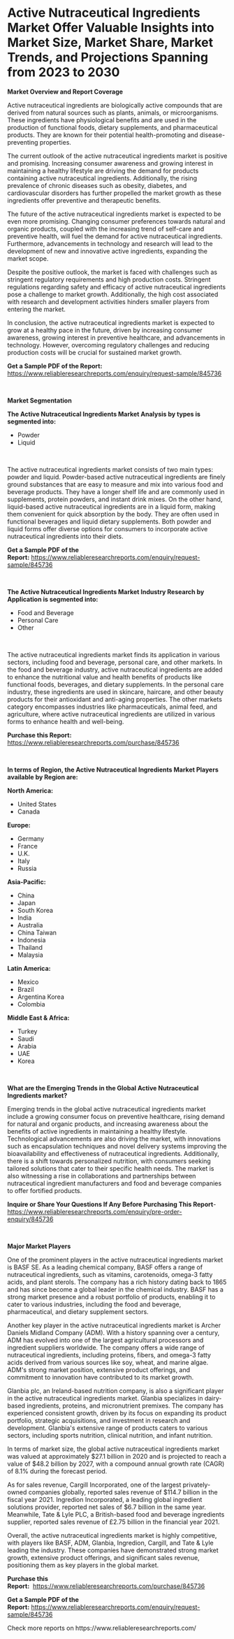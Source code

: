<p><h1>Active Nutraceutical Ingredients Market Offer Valuable Insights into Market Size, Market Share, Market Trends, and Projections Spanning from 2023 to 2030</h1></p><p><strong>Market Overview and Report Coverage</strong></p>
<p><p>Active nutraceutical ingredients are biologically active compounds that are derived from natural sources such as plants, animals, or microorganisms. These ingredients have physiological benefits and are used in the production of functional foods, dietary supplements, and pharmaceutical products. They are known for their potential health-promoting and disease-preventing properties.</p><p>The current outlook of the active nutraceutical ingredients market is positive and promising. Increasing consumer awareness and growing interest in maintaining a healthy lifestyle are driving the demand for products containing active nutraceutical ingredients. Additionally, the rising prevalence of chronic diseases such as obesity, diabetes, and cardiovascular disorders has further propelled the market growth as these ingredients offer preventive and therapeutic benefits.</p><p>The future of the active nutraceutical ingredients market is expected to be even more promising. Changing consumer preferences towards natural and organic products, coupled with the increasing trend of self-care and preventive health, will fuel the demand for active nutraceutical ingredients. Furthermore, advancements in technology and research will lead to the development of new and innovative active ingredients, expanding the market scope.</p><p>Despite the positive outlook, the market is faced with challenges such as stringent regulatory requirements and high production costs. Stringent regulations regarding safety and efficacy of active nutraceutical ingredients pose a challenge to market growth. Additionally, the high cost associated with research and development activities hinders smaller players from entering the market.</p><p>In conclusion, the active nutraceutical ingredients market is expected to grow at a healthy pace in the future, driven by increasing consumer awareness, growing interest in preventive healthcare, and advancements in technology. However, overcoming regulatory challenges and reducing production costs will be crucial for sustained market growth.</p></p>
<p><strong>Get a Sample PDF of the Report:</strong> <a href="https://www.reliableresearchreports.com/enquiry/request-sample/845736">https://www.reliableresearchreports.com/enquiry/request-sample/845736</a></p>
<p>&nbsp;</p>
<p><strong>Market Segmentation</strong></p>
<p><strong>The Active Nutraceutical Ingredients Market Analysis by types is segmented into:</strong></p>
<p><ul><li>Powder</li><li>Liquid</li></ul></p>
<p>&nbsp;</p>
<p><p>The active nutraceutical ingredients market consists of two main types: powder and liquid. Powder-based active nutraceutical ingredients are finely ground substances that are easy to measure and mix into various food and beverage products. They have a longer shelf life and are commonly used in supplements, protein powders, and instant drink mixes. On the other hand, liquid-based active nutraceutical ingredients are in a liquid form, making them convenient for quick absorption by the body. They are often used in functional beverages and liquid dietary supplements. Both powder and liquid forms offer diverse options for consumers to incorporate active nutraceutical ingredients into their diets.</p></p>
<p><strong>Get a Sample PDF of the Report:</strong>&nbsp;<a href="https://www.reliableresearchreports.com/enquiry/request-sample/845736">https://www.reliableresearchreports.com/enquiry/request-sample/845736</a></p>
<p>&nbsp;</p>
<p><strong>The Active Nutraceutical Ingredients Market Industry Research by Application is segmented into:</strong></p>
<p><ul><li>Food and Beverage</li><li>Personal Care</li><li>Other</li></ul></p>
<p>&nbsp;</p>
<p><p>The active nutraceutical ingredients market finds its application in various sectors, including food and beverage, personal care, and other markets. In the food and beverage industry, active nutraceutical ingredients are added to enhance the nutritional value and health benefits of products like functional foods, beverages, and dietary supplements. In the personal care industry, these ingredients are used in skincare, haircare, and other beauty products for their antioxidant and anti-aging properties. The other markets category encompasses industries like pharmaceuticals, animal feed, and agriculture, where active nutraceutical ingredients are utilized in various forms to enhance health and well-being.</p></p>
<p><strong>Purchase this Report:</strong>&nbsp; <a href="https://www.reliableresearchreports.com/purchase/845736">https://www.reliableresearchreports.com/purchase/845736</a></p>
<p>&nbsp;</p>
<p><strong>In terms of Region, the Active Nutraceutical Ingredients Market Players available by Region are:</strong></p>
<p>
    <p> <strong> North America: </strong>
        <ul>
            <li>United States</li>
            <li>Canada</li>
        </ul>
        </p> 
    <p> <strong> Europe: </strong>
        <ul>
            <li>Germany</li>
            <li>France</li>
            <li>U.K.</li>
            <li>Italy</li>
            <li>Russia</li>
        </ul>
        </p> 
    <p> <strong> Asia-Pacific: </strong>
        <ul>
            <li>China</li>
            <li>Japan</li>
            <li>South Korea</li>
            <li>India</li>
            <li>Australia</li>
            <li>China Taiwan</li>
            <li>Indonesia</li>
            <li>Thailand</li>
            <li>Malaysia</li>
        </ul>
        </p> 
    <p> <strong> Latin America: </strong>
        <ul>
            <li>Mexico</li>
            <li>Brazil</li>
            <li>Argentina Korea</li>
            <li>Colombia</li>
        </ul>
        </p> 
    <p> <strong> Middle East & Africa: </strong>
        <ul>
            <li>Turkey</li>
            <li>Saudi</li>
            <li>Arabia</li>
            <li>UAE</li>
            <li>Korea</li>
        </ul>
    </p>
    </p>
<p>&nbsp;</p>
<p><strong>What are the Emerging Trends in the Global Active Nutraceutical Ingredients market?</strong></p>
<p><p>Emerging trends in the global active nutraceutical ingredients market include a growing consumer focus on preventive healthcare, rising demand for natural and organic products, and increasing awareness about the benefits of active ingredients in maintaining a healthy lifestyle. Technological advancements are also driving the market, with innovations such as encapsulation techniques and novel delivery systems improving the bioavailability and effectiveness of nutraceutical ingredients. Additionally, there is a shift towards personalized nutrition, with consumers seeking tailored solutions that cater to their specific health needs. The market is also witnessing a rise in collaborations and partnerships between nutraceutical ingredient manufacturers and food and beverage companies to offer fortified products.</p></p>
<p><strong>Inquire or Share Your Questions If Any Before Purchasing This Report</strong>- <a href="https://www.reliableresearchreports.com/enquiry/pre-order-enquiry/845736">https://www.reliableresearchreports.com/enquiry/pre-order-enquiry/845736</a></p>
<p>&nbsp;</p>
<p><strong>Major Market Players</strong></p>
<p><p>One of the prominent players in the active nutraceutical ingredients market is BASF SE. As a leading chemical company, BASF offers a range of nutraceutical ingredients, such as vitamins, carotenoids, omega-3 fatty acids, and plant sterols. The company has a rich history dating back to 1865 and has since become a global leader in the chemical industry. BASF has a strong market presence and a robust portfolio of products, enabling it to cater to various industries, including the food and beverage, pharmaceutical, and dietary supplement sectors.</p><p>Another key player in the active nutraceutical ingredients market is Archer Daniels Midland Company (ADM). With a history spanning over a century, ADM has evolved into one of the largest agricultural processors and ingredient suppliers worldwide. The company offers a wide range of nutraceutical ingredients, including proteins, fibers, and omega-3 fatty acids derived from various sources like soy, wheat, and marine algae. ADM's strong market position, extensive product offerings, and commitment to innovation have contributed to its market growth.</p><p>Glanbia plc, an Ireland-based nutrition company, is also a significant player in the active nutraceutical ingredients market. Glanbia specializes in dairy-based ingredients, proteins, and micronutrient premixes. The company has experienced consistent growth, driven by its focus on expanding its product portfolio, strategic acquisitions, and investment in research and development. Glanbia's extensive range of products caters to various sectors, including sports nutrition, clinical nutrition, and infant nutrition.</p><p>In terms of market size, the global active nutraceutical ingredients market was valued at approximately $27.1 billion in 2020 and is projected to reach a value of $48.2 billion by 2027, with a compound annual growth rate (CAGR) of 8.1% during the forecast period.</p><p>As for sales revenue, Cargill Incorporated, one of the largest privately-owned companies globally, reported sales revenue of $114.7 billion in the fiscal year 2021. Ingredion Incorporated, a leading global ingredient solutions provider, reported net sales of $6.7 billion in the same year. Meanwhile, Tate & Lyle PLC, a British-based food and beverage ingredients supplier, reported sales revenue of £2.75 billion in the financial year 2021.</p><p>Overall, the active nutraceutical ingredients market is highly competitive, with players like BASF, ADM, Glanbia, Ingredion, Cargill, and Tate & Lyle leading the industry. These companies have demonstrated strong market growth, extensive product offerings, and significant sales revenue, positioning them as key players in the global market.</p></p>
<p><strong>Purchase this Report:</strong>&nbsp;&nbsp;<a href="https://www.reliableresearchreports.com/purchase/845736">https://www.reliableresearchreports.com/purchase/845736</a></p>
<p></p>
<p><strong>Get a Sample PDF of the Report:</strong>&nbsp;<a href="https://www.reliableresearchreports.com/enquiry/request-sample/845736">https://www.reliableresearchreports.com/enquiry/request-sample/845736</a></p>
<p>Check more reports on https://www.reliableresearchreports.com/</p>